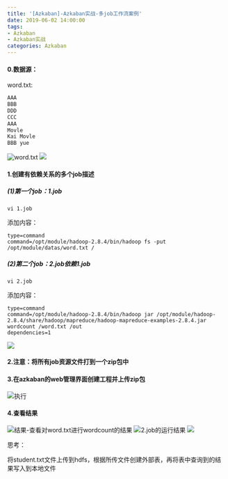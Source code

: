 ```yaml
---
title: '[Azkaban]-Azkaban实战-多job工作流案例'
date: 2019-06-02 14:00:00
tags: 
- Azkaban
- Azkaban实战
categories: Azkaban
---
```


#### 0.数据源：

word.txt:
```txt
AAA
BBB
DDD
CCC
AAA
Movle
Kai Movle
BBB yue 
```
![word.txt](https://imgconvert.csdnimg.cn/aHR0cHM6Ly91cGxvYWQtaW1hZ2VzLmppYW5zaHUuaW8vdXBsb2FkX2ltYWdlcy80MzkxNDA3LWE5ZTBkOTExYmIxYTI3M2MucG5n?x-oss-process=image/format,png)
![](https://imgconvert.csdnimg.cn/aHR0cHM6Ly91cGxvYWQtaW1hZ2VzLmppYW5zaHUuaW8vdXBsb2FkX2ltYWdlcy80MzkxNDA3LTczMmM4ZjNmM2YyZGQwODUucG5n?x-oss-process=image/format,png)

#### 1.创建有依赖关系的多个job描述
##### (1)第一个job：1.job
```shell
vi 1.job
```
添加内容：
```shell
type=command
command=/opt/module/hadoop-2.8.4/bin/hadoop fs -put /opt/module/datas/word.txt /
```
##### (2)第二个job：2.job依赖1.job
```shell
vi 2.job
```
添加内容：
```shell
type=command
command=/opt/module/hadoop-2.8.4/bin/hadoop jar /opt/module/hadoop-2.8.4/share/hadoop/mapreduce/hadoop-mapreduce-examples-2.8.4.jar wordcount /word.txt /out
dependencies=1
```
![](https://imgconvert.csdnimg.cn/aHR0cHM6Ly91cGxvYWQtaW1hZ2VzLmppYW5zaHUuaW8vdXBsb2FkX2ltYWdlcy80MzkxNDA3LWJiNzE4YWNhZTE1YTk4Y2MucG5n?x-oss-process=image/format,png)

#### 2.注意：将所有job资源文件打到一个zip包中

#### 3.在azkaban的web管理界面创建工程并上传zip包
![执行](https://imgconvert.csdnimg.cn/aHR0cHM6Ly91cGxvYWQtaW1hZ2VzLmppYW5zaHUuaW8vdXBsb2FkX2ltYWdlcy80MzkxNDA3LWI5MGEyMWY3ZmJjMzc5YjUucG5n?x-oss-process=image/format,png)

#### 4.查看结果
![结果-查看对word.txt进行wordcount的结果](https://imgconvert.csdnimg.cn/aHR0cHM6Ly91cGxvYWQtaW1hZ2VzLmppYW5zaHUuaW8vdXBsb2FkX2ltYWdlcy80MzkxNDA3LTI0ZGEyNDVmN2E5NmY3MmEucG5n?x-oss-process=image/format,png)
![2.job的运行结果](https://imgconvert.csdnimg.cn/aHR0cHM6Ly91cGxvYWQtaW1hZ2VzLmppYW5zaHUuaW8vdXBsb2FkX2ltYWdlcy80MzkxNDA3LTIwN2ZlODRjMjVmOTQyMjAucG5n?x-oss-process=image/format,png)
![](https://imgconvert.csdnimg.cn/aHR0cHM6Ly91cGxvYWQtaW1hZ2VzLmppYW5zaHUuaW8vdXBsb2FkX2ltYWdlcy80MzkxNDA3LWI5YTcwOGIxZmJhOGZkMzkucG5n?x-oss-process=image/format,png)

思考：

将student.txt文件上传到hdfs，根据所传文件创建外部表，再将表中查询到的结果写入到本地文件
